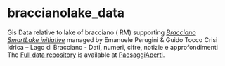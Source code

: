 # braccianolake_data
Gis Data relative to lake of bracciano ( RM)  supporting [*Bracciano SmartLake initiative*](https://braccianosmartlake.com/) managed by Emanuele Perugini & Guido Tocco 
Crisi Idrica – Lago di Bracciano - Dati, numeri, cifre, notizie e approfondimenti
The [Full data repository](https://paesaggiaperti.org/alfonso/braccianolake_data) 
is available at [PaesaggiAperti](https://paesaggiaperti.org).
